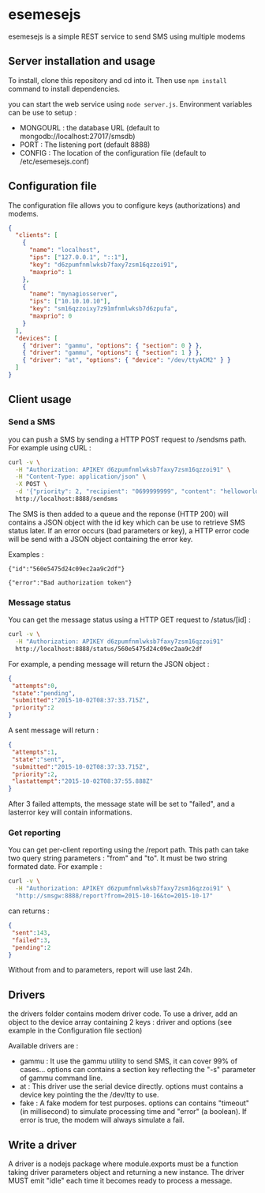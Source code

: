 # esemesejs

esemesejs is a simple REST service to send SMS using multiple modems

## Server installation and usage

To install, clone this repository and cd into it. Then use ```npm install```
command to install dependencies.

you can start the web service using ```node server.js```. Environment variables can be use to setup :
* MONGOURL : the database URL (default to mongodb://localhost:27017/smsdb)
* PORT : The listening port (default 8888)
* CONFIG : The location of the configuration file (default to /etc/esemesejs.conf)

## Configuration file

The configuration file allows you to configure keys (authorizations) and modems.
```json
{
  "clients": [
    {
      "name": "localhost",
      "ips": ["127.0.0.1", "::1"],
      "key": "d6zpumfnmlwksb7faxy7zsm16qzzoi91",
      "maxprio": 1
    },
    {
      "name": "mynagiosserver",
      "ips": ["10.10.10.10"],
      "key": "sm16qzzoixy7z91mfnmlwksb7d6zpufa",
      "maxprio": 0
    }
  ],
  "devices": [
    { "driver": "gammu", "options": { "section": 0 } },
    { "driver": "gammu", "options": { "section": 1 } },
    { "driver": "at", "options": { "device": "/dev/ttyACM2" } }
  ]
}
```

## Client usage

### Send a SMS

you can push a SMS by sending a HTTP POST request to /sendsms path. For example using cURL :
```bash
curl -v \
  -H "Authorization: APIKEY d6zpumfnmlwksb7faxy7zsm16qzzoi91" \
  -H "Content-Type: application/json" \
  -X POST \
  -d '{"priority": 2, "recipient": "0699999999", "content": "helloworld"}' \
  http://localhost:8888/sendsms
```
The SMS is then added to a queue and the reponse (HTTP 200) will contains a JSON object with the id key which can be use to retrieve SMS status later.
If an error occurs (bad parameters or key), a HTTP error code will be send with a JSON object containing the error key.

Examples :

```{"id":"560e5475d24c09ec2aa9c2df"}```

```{"error":"Bad authorization token"}```

### Message status
You can get the message status using a HTTP GET request to /status/[id] :
```bash
curl -v \
  -H "Authorization: APIKEY d6zpumfnmlwksb7faxy7zsm16qzzoi91"
  http://localhost:8888/status/560e5475d24c09ec2aa9c2df
```

For example, a pending message will return the JSON object :
```json
{
 "attempts":0,
 "state":"pending",
 "submitted":"2015-10-02T08:37:33.715Z",
 "priority":2
}
```
A sent message will return :
```json
{
 "attempts":1,
 "state":"sent",
 "submitted":"2015-10-02T08:37:33.715Z",
 "priority":2,
 "lastattempt":"2015-10-02T08:37:55.888Z"
}
```

After 3 failed attempts, the message state will be set to "failed", and a lasterror key will contain informations.

### Get reporting

You can get per-client reporting using the /report path. This path can
take two query string parameters : "from" and "to". It must be two
string formated date. For example :
```bash
curl -v \
  -H "Authorization: APIKEY d6zpumfnmlwksb7faxy7zsm16qzzoi91" \
  "http://smsgw:8888/report?from=2015-10-16&to=2015-10-17"
```

can returns :
```json
{
 "sent":143,
 "failed":3,
 "pending":2
}
```

Without from and to parameters, report will use last 24h.

## Drivers
the drivers folder contains modem driver code. To use a driver, add an object to the device array containing 2 keys : driver and options (see example in the Configuration file section)

Available drivers are :
* gammu : It use the gammu utility to send SMS, it can cover 99% of cases... options can contains a section key reflecting the "-s" parameter of gammu command line.
* at : This driver use the serial device directly. options must contains a device key pointing the the /dev/tty to use.
* fake : A fake modem for test purposes. options can contains "timeout" (in millisecond) to simulate processing time and "error" (a boolean). If error is true, the modem will always simulate a fail.

## Write a driver

A driver is a nodejs package where module.exports must be a function
taking driver parameters object and returning a new instance.
The driver MUST emit "idle" each time it becomes ready to process a message.

